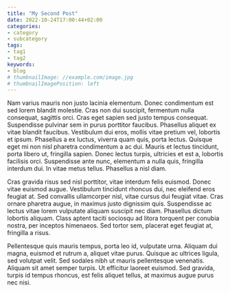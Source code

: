 ```yaml
---
title: "My Second Post"
date: 2022-10-24T17:00:44+02:00
categories:
- category
- subcategory
tags:
- tag1
- tag2
keywords:
- blog
# thumbnailImage: //example.com/image.jpg
# thumbnailImagePosition: left
---
```


Nam varius mauris non justo lacinia elementum. Donec condimentum est sed lorem blandit molestie. Cras non dui suscipit, fermentum nulla consequat, sagittis orci. Cras eget sapien sed justo tempus consequat. Suspendisse pulvinar sem in purus porttitor faucibus. Phasellus aliquet ex vitae blandit faucibus. Vestibulum dui eros, mollis vitae pretium vel, lobortis et ipsum. Phasellus a ex luctus, viverra quam quis, porta lectus. Quisque eget mi non nisl pharetra condimentum a ac dui. Mauris et lectus tincidunt, porta libero ut, fringilla sapien. Donec lectus turpis, ultricies et est a, lobortis facilisis orci. Suspendisse ante nunc, elementum a nulla quis, fringilla interdum dui. In vitae metus tellus. Phasellus a nisl diam.

Cras gravida risus sed nisl porttitor, vitae interdum felis euismod. Donec vitae euismod augue. Vestibulum tincidunt rhoncus dui, nec eleifend eros feugiat at. Sed convallis ullamcorper nisl, vitae cursus dui feugiat vitae. Cras ornare pharetra augue, in maximus justo dignissim quis. Suspendisse ac lectus vitae lorem vulputate aliquam suscipit nec diam. Phasellus dictum lobortis aliquam. Class aptent taciti sociosqu ad litora torquent per conubia nostra, per inceptos himenaeos. Sed tortor sem, placerat eget feugiat at, fringilla a risus.

Pellentesque quis mauris tempus, porta leo id, vulputate urna. Aliquam dui magna, euismod et rutrum a, aliquet vitae purus. Quisque ac ultrices ligula, sed volutpat velit. Sed sodales nibh ut mauris pellentesque venenatis. Aliquam sit amet semper turpis. Ut efficitur laoreet euismod. Sed gravida, turpis id tempus rhoncus, est felis aliquet tellus, at maximus augue purus nec nisi.
